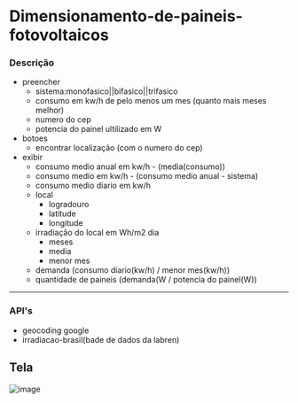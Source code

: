# Dimensionamento-de-paineis-fotovoltaicos
### Descrição
* preencher 
   * sistema:monofasico||bifasico||trifasico
   * consumo em kw/h de pelo menos um  mes (quanto mais meses melhor)
   * numero do cep
   * potencia do painel ultilizado em W
* botoes
  * encontrar localização (com o numero do cep)
* exibir
  * consumo medio anual em kw/h - (media(consumo))
  * consumo medio em kw/h - (consumo medio anual - sistema) 
  * consumo medio diario em kw/h
  * local
    * logradouro
    * latitude 
    * longitude
  * irradiação do local em Wh/m2 dia
    * meses
    * media
    * menor mes
  * demanda (consumo diario(kw/h) / menor mes(kw/h)) 
  * quantidade de paineis (demanda(W / potencia do painel(W))

---
### API's 
* geocoding google
* irradiacao-brasil(bade de dados da labren)

## Tela
![image](https://user-images.githubusercontent.com/28581183/210120874-338b5883-b6cf-4c5f-973b-046debb6c941.png)
